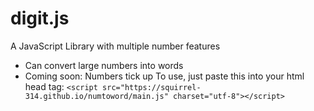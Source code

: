 # digit.js
A JavaScript Library with multiple number features

- Can convert large numbers into words
- Coming soon: Numbers tick up
To use, just paste this into your html head tag: 
`<script src="https://squirrel-314.github.io/numtoword/main.js" charset="utf-8"></script>`
